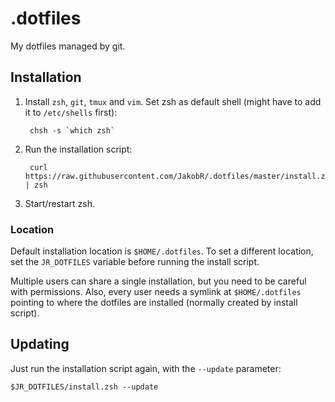 .dotfiles
=========

My dotfiles managed by git.


Installation
------------

1. Install `zsh`, `git`, `tmux` and `vim`. Set zsh as default shell (might have to add it to `/etc/shells` first):

        chsh -s `which zsh`

2. Run the installation script:

        curl https://raw.githubusercontent.com/JakobR/.dotfiles/master/install.zsh | zsh

3. Start/restart zsh.


### Location

Default installation location is `$HOME/.dotfiles`.
To set a different location, set the `JR_DOTFILES` variable before running the install script.

Multiple users can share a single installation, but you need to be careful with permissions.
Also, every user needs a symlink at `$HOME/.dotfiles` pointing to where the dotfiles are installed (normally created by install script).


Updating
--------

Just run the installation script again, with the `--update` parameter:

    $JR_DOTFILES/install.zsh --update
